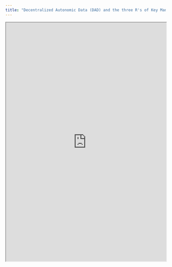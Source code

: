 ```yaml
---
title: "Decentralized Autonomic Data (DAD) and the three R's of Key Management"
---
```



<iframe height="750" width="100%" src="https://ewelton.github.io/ktest/wiki.html#Decentralized%20Autonomic%20Data%20(DAD)%20and%20the%20three%20R's%20of%20Key%20Management"></iframe>
